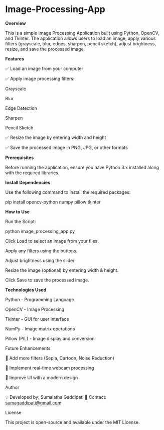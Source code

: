 # Image-Processing-App

**Overview**

This is a simple Image Processing Application built using Python, OpenCV, and Tkinter. The application allows users to load an image, apply various filters (grayscale, blur, edges, sharpen, pencil sketch), adjust brightness, resize, and save the processed image.

**Features**

✅ Load an image from your computer

✅ Apply image processing filters:

Grayscale

Blur

Edge Detection

Sharpen

Pencil Sketch

✅ Resize the image by entering width and height

✅ Save the processed image in PNG, JPG, or other formats

**Prerequisites**

Before running the application, ensure you have Python 3.x installed along with the required libraries.

**Install Dependencies**

Use the following command to install the required packages:

pip install opencv-python numpy pillow tkinter

**How to Use**

Run the Script:

python image_processing_app.py

Click Load to select an image from your files.

Apply any filters using the buttons.

Adjust brightness using the slider.

Resize the image (optional) by entering width & height.

Click Save to save the processed image.

**Technologies Used**

Python - Programming Language

OpenCV - Image Processing

Tkinter - GUI for user interface

NumPy - Image matrix operations

Pillow (PIL) - Image display and conversion

Future Enhancements

🚀 Add more filters (Sepia, Cartoon, Noise Reduction)

🚀 Implement real-time webcam processing

🚀 Improve UI with a modern design

Author

💡 Developed by: Sumalatha Gaddipati 📧 Contact: sumagaddipati@gmail.com

License

This project is open-source and available under the MIT License.
